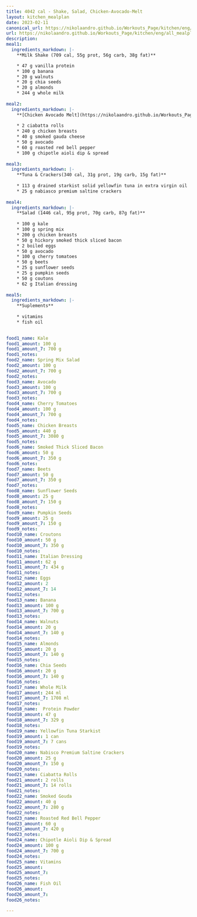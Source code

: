 ```yaml
---
title: 4042 cal - Shake, Salad, Chicken-Avocado-Melt
layout: kitchen_mealplan
date: 2023-02-11
canonical_url: https://nikolaandro.github.io/Workouts_Page/kitchen/eng/all_mealplans/4042/
url: https://nikolaandro.github.io/Workouts_Page/kitchen/eng/all_mealplans/4042/
description: 
meal1: 
  ingredients_markdown: |-
    **Milk Shake (709 cal, 55g prot, 56g carb, 38g fat)**

    * 47 g vanilla protein
    * 100 g banana
    * 20 g walnuts
    * 20 g chia seeds
    * 20 g almonds
    * 244 g whole milk
    
meal2: 
  ingredients_markdown: |-
    **[Chicken Avocado Melt](https://nikolaandro.github.io/Workouts_Page/kitchen/eng/recipes/main_meals/2022-12-23-chicken-avocado-melt/) (2 sandwiches) (1548 cal, 81g prot, 95g carb, 94g fat)**
    
    * 2 ciabatta rolls
    * 240 g chicken breasts
    * 40 g smoked gauda cheese
    * 50 g avocado
    * 60 g roasted red bell pepper
    * 100 g chipotle aioli dip & spread
    
meal3: 
  ingredients_markdown: |-
    **Tuna & Crackers(340 cal, 31g prot, 19g carb, 15g fat)**
    
    * 113 g drained starkist solid yellowfin tuna in extra virgin oil
    * 25 g nabiasco premium saltine crackers
    
meal4:
  ingredients_markdown: |-
    **Salad (1446 cal, 95g prot, 70g carb, 87g fat)**
    
    * 100 g kale
    * 100 g spring mix
    * 200 g chicken breasts
    * 50 g hickory smoked thick sliced bacon
    * 2 boiled eggs
    * 50 g avocado
    * 100 g cherry tomatoes
    * 50 g beets
    * 25 g sunflower seeds
    * 25 g pumpkin seeds
    * 50 g coutons
    * 62 g Italian dressing
   
meal5:
  ingredients_markdown: |-
    **Suplements**
    
    * vitamins
    * fish oil
    

food1_name: Kale
food1_amount: 100 g
food1_amount_7: 700 g
food1_notes:
food2_name: Spring Mix Salad
food2_amount: 100 g
food2_amount_7: 700 g
food2_notes:
food3_name: Avocado
food3_amount: 100 g
food3_amount_7: 700 g
food3_notes: 
food4_name: Cherry Tomatoes
food4_amount: 100 g
food4_amount_7: 700 g  
food4_notes:
food5_name: Chicken Breasts
food5_amount: 440 g
food5_amount_7: 3080 g
food5_notes:
food6_name: Smoked Thick Sliced Bacon 
food6_amount: 50 g
food6_amount_7: 350 g
food6_notes:
food7_name: Beets
food7_amount: 50 g
food7_amount_7: 350 g
food7_notes:
food8_name: Sunflower Seeds
food8_amount: 25 g
food8_amount_7: 150 g
food8_notes: 
food9_name: Pumpkin Seeds
food9_amount: 25 g
food9_amount_7: 150 g
food9_notes:
food10_name: Croutons
food10_amount: 50 g
food10_amount_7: 350 g
food10_notes: 
food11_name: Italian Dressing
food11_amount: 62 g
food11_amount_7: 434 g
food11_notes: 
food12_name: Eggs
food12_amount: 2
food12_amount_7: 14
food12_notes:
food13_name: Banana
food13_amount: 100 g
food13_amount_7: 700 g
food13_notes:
food14_name: Walnuts
food14_amount: 20 g
food14_amount_7: 140 g
food14_notes:
food15_name: Almonds
food15_amount: 20 g
food15_amount_7: 140 g
food15_notes:
food16_name: Chia Seeds
food16_amount: 20 g
food16_amount_7: 140 g
food16_notes:
food17_name: Whole Milk
food17_amount: 244 ml
food17_amount_7: 1708 ml
food17_notes:
food18_name:  Protein Powder
food18_amount: 47 g
food18_amount_7: 329 g
food18_notes: 
food19_name: Yellowfin Tuna Starkist
food19_amount: 1 can
food19_amount_7: 7 cans
food19_notes:
food20_name: Nabisco Premium Saltine Crackers
food20_amount: 25 g
food20_amount_7: 150 g
food20_notes:
food21_name: Ciabatta Rolls
food21_amount: 2 rolls
food21_amount_7: 14 rolls
food21_notes:
food22_name: Smoked Gouda
food22_amount: 40 g 
food22_amount_7: 280 g
food22_notes:
food23_name: Roasted Red Bell Pepper
food23_amount: 60 g
food23_amount_7: 420 g
food23_notes:
food24_name: Chipotle Aioli Dip & Spread
food24_amount: 100 g
food24_amount_7: 700 g
food24_notes:
food25_name: Vitamins
food25_amount: 
food25_amount_7: 
food25_notes:
food26_name: Fish Oil
food26_amount: 
food26_amount_7: 
food26_notes:

---
```

